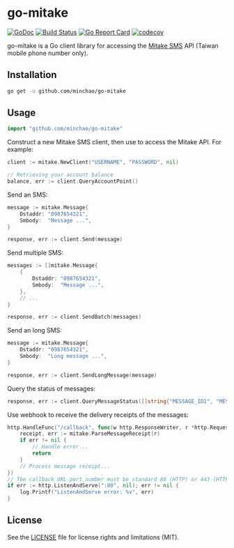 # go-mitake

[![GoDoc](https://godoc.org/github.com/minchao/go-mitake?status.svg)](https://godoc.org/github.com/minchao/go-mitake)
[![Build Status](https://travis-ci.org/minchao/go-mitake.svg?branch=master)](https://travis-ci.org/minchao/go-mitake)
[![Go Report Card](https://goreportcard.com/badge/github.com/minchao/go-mitake)](https://goreportcard.com/report/github.com/minchao/go-mitake)
[![codecov](https://codecov.io/gh/minchao/go-mitake/branch/master/graph/badge.svg)](https://codecov.io/gh/minchao/go-mitake)

go-mitake is a Go client library for accessing the [Mitake SMS](https://sms.mitake.com.tw/) API (Taiwan mobile phone number only).

## Installation

```bash
go get -u github.com/minchao/go-mitake
```

## Usage

```go
import "github.com/minchao/go-mitake"
```

Construct a new Mitake SMS client, then use to access the Mitake API. For example:

```go
client := mitake.NewClient("USERNAME", "PASSWORD", nil)

// Retrieving your account balance
balance, err := client.QueryAccountPoint()
```

Send an SMS:

```go
message := mitake.Message{
    Dstaddr: "0987654321",
    Smbody:  "Message ...",
}

response, err := client.Send(message)
```

Send multiple SMS:

```go
messages := []mitake.Message{
    {
        Dstaddr: "0987654321",
        Smbody:  "Message ...",
    },
    // ...
}

response, err := client.SendBatch(messages)
```

Send an long SMS:

```go
message := mitake.Message{
    Dstaddr: "0987654321",
    Smbody:  "Long message ...",
}

response, err := client.SendLongMessage(message)
```

Query the status of messages:

```go
response, err := client.QueryMessageStatus([]string{"MESSAGE_ID1", "MESSAGE_ID2"})
```

Use webhook to receive the delivery receipts of the messages:

```go
http.HandleFunc("/callback", func(w http.ResponseWriter, r *http.Request) {
    receipt, err := mitake.ParseMessageReceipt(r)
    if err != nil {
        // Handle error...
        return
    }
    // Process message receipt...
})
// The callback URL port number must be standard 80 (HTTP) or 443 (HTTPS).
if err := http.ListenAndServe(":80", nil); err != nil {
    log.Printf("ListenAndServe error: %v", err)
}
```

## License

See the [LICENSE](LICENSE.md) file for license rights and limitations (MIT).
